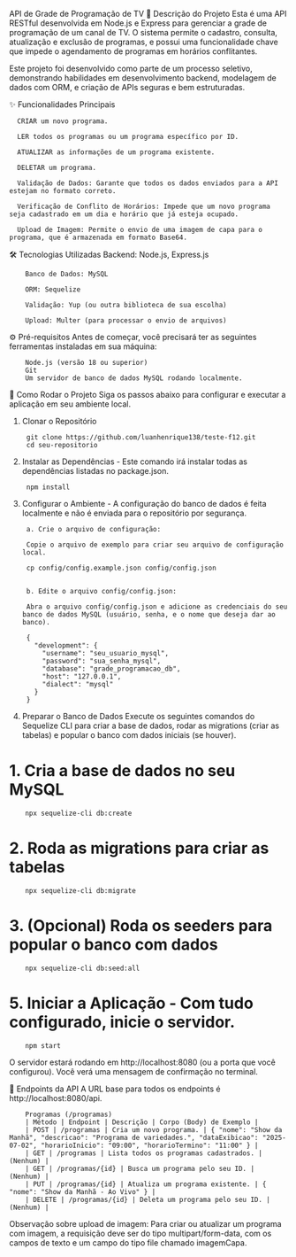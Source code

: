 API de Grade de Programação de TV
📖 Descrição do Projeto
Esta é uma API RESTful desenvolvida em Node.js e Express para gerenciar a grade de programação de um canal de TV. O sistema permite o cadastro, consulta, atualização e exclusão de programas, e possui uma funcionalidade chave que impede o agendamento de programas em horários conflitantes.

Este projeto foi desenvolvido como parte de um processo seletivo, demonstrando habilidades em desenvolvimento backend, modelagem de dados com ORM, e criação de APIs seguras e bem estruturadas.

✨ Funcionalidades Principais

	  CRIAR um novo programa.
	  
	  LER todos os programas ou um programa específico por ID.
	  
	  ATUALIZAR as informações de um programa existente.
	  
	  DELETAR um programa.
	  
	  Validação de Dados: Garante que todos os dados enviados para a API estejam no formato correto.
	  
	  Verificação de Conflito de Horários: Impede que um novo programa seja cadastrado em um dia e horário que já esteja ocupado.
	  
	  Upload de Imagem: Permite o envio de uma imagem de capa para o programa, que é armazenada em formato Base64.

🛠️ Tecnologias Utilizadas
		Backend: Node.js, Express.js
		
		Banco de Dados: MySQL
		
		ORM: Sequelize
		
		Validação: Yup (ou outra biblioteca de sua escolha)
		
		Upload: Multer (para processar o envio de arquivos)

⚙️ Pré-requisitos
		Antes de começar, você precisará ter as seguintes ferramentas instaladas em sua máquina:
	
		Node.js (versão 18 ou superior)
		Git
		Um servidor de banco de dados MySQL rodando localmente.

🚀 Como Rodar o Projeto
		Siga os passos abaixo para configurar e executar a aplicação em seu ambiente local.

1. Clonar o Repositório
	
		git clone https://github.com/luanhenrique138/teste-f12.git
		cd seu-repositorio
		
		
2. Instalar as Dependências - Este comando irá instalar todas as dependências listadas no package.json.
		
		npm install
		
		
3. Configurar o Ambiente - A configuração do banco de dados é feita localmente e não é enviada para o repositório por segurança.
		
		a. Crie o arquivo de configuração:
		
		Copie o arquivo de exemplo para criar seu arquivo de configuração local.
		
		cp config/config.example.json config/config.json
		
		
		b. Edite o arquivo config/config.json:
		
		Abra o arquivo config/config.json e adicione as credenciais do seu banco de dados MySQL (usuário, senha, e o nome que deseja dar ao banco).
		
		{
		  "development": {
		    "username": "seu_usuario_mysql",
		    "password": "sua_senha_mysql",
		    "database": "grade_programacao_db",
		    "host": "127.0.0.1",
		    "dialect": "mysql"
		  }
		}



4. Preparar o Banco de Dados
Execute os seguintes comandos do Sequelize CLI para criar a base de dados, rodar as migrations (criar as tabelas) e popular o banco com dados iniciais (se houver).

# 1. Cria a base de dados no seu MySQL
		npx sequelize-cli db:create

# 2. Roda as migrations para criar as tabelas
		npx sequelize-cli db:migrate

# 3. (Opcional) Roda os seeders para popular o banco com dados
		npx sequelize-cli db:seed:all


# 5. Iniciar a Aplicação - Com tudo configurado, inicie o servidor.
		npm start


O servidor estará rodando em http://localhost:8080 (ou a porta que você configurou). Você verá uma mensagem de confirmação no terminal.

📡 Endpoints da API
A URL base para todos os endpoints é http://localhost:8080/api.

		Programas (/programas)
		| Método | Endpoint | Descrição | Corpo (Body) de Exemplo |
		| POST | /programas | Cria um novo programa. | { "nome": "Show da Manhã", "descricao": "Programa de variedades.", "dataExibicao": "2025-07-02", "horarioInicio": "09:00", "horarioTermino": "11:00" } |
		| GET | /programas | Lista todos os programas cadastrados. | (Nenhum) |
		| GET | /programas/{id} | Busca um programa pelo seu ID. | (Nenhum) |
		| PUT | /programas/{id} | Atualiza um programa existente. | { "nome": "Show da Manhã - Ao Vivo" } |
		| DELETE | /programas/{id} | Deleta um programa pelo seu ID. | (Nenhum) |

Observação sobre upload de imagem: Para criar ou atualizar um programa com imagem, a requisição deve ser do tipo multipart/form-data, com os campos de texto e um campo do tipo file chamado imagemCapa.
